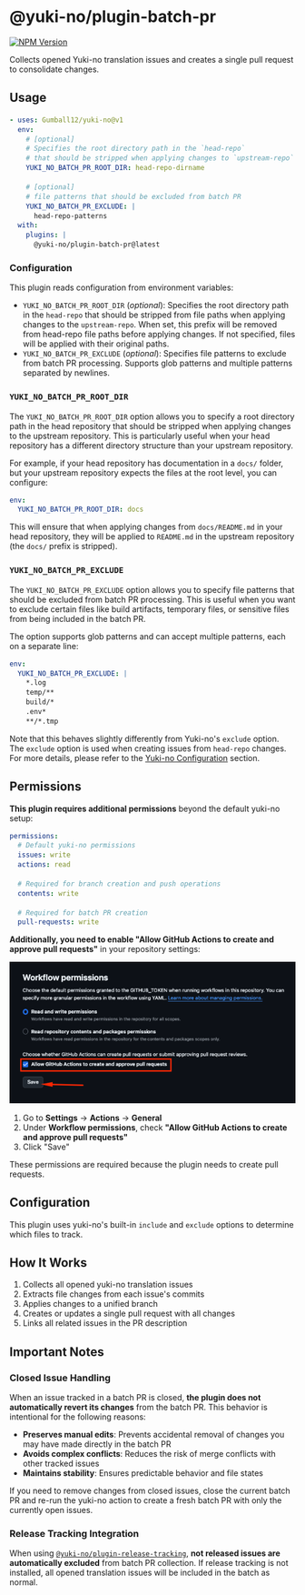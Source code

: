 # @yuki-no/plugin-batch-pr

[![NPM Version](https://img.shields.io/npm/v/@yuki-no/plugin-batch-pr?style=flat-square&label=@yuki-no/plugin-batch-pr)](https://www.npmjs.com/package/@yuki-no/plugin-batch-pr)

Collects opened Yuki-no translation issues and creates a single pull request to consolidate changes.

## Usage

```yaml
- uses: Gumball12/yuki-no@v1
  env:
    # [optional]
    # Specifies the root directory path in the `head-repo`
    # that should be stripped when applying changes to `upstream-repo`
    YUKI_NO_BATCH_PR_ROOT_DIR: head-repo-dirname

    # [optional]
    # file patterns that should be excluded from batch PR
    YUKI_NO_BATCH_PR_EXCLUDE: |
      head-repo-patterns
  with:
    plugins: |
      @yuki-no/plugin-batch-pr@latest
```

### Configuration

This plugin reads configuration from environment variables:

- `YUKI_NO_BATCH_PR_ROOT_DIR` (_optional_): Specifies the root directory path in the `head-repo` that should be stripped from file paths when applying changes to the `upstream-repo`. When set, this prefix will be removed from head-repo file paths before applying changes. If not specified, files will be applied with their original paths.
- `YUKI_NO_BATCH_PR_EXCLUDE` (_optional_): Specifies file patterns to exclude from batch PR processing. Supports glob patterns and multiple patterns separated by newlines.

### `YUKI_NO_BATCH_PR_ROOT_DIR`

The `YUKI_NO_BATCH_PR_ROOT_DIR` option allows you to specify a root directory path in the head repository that should be stripped when applying changes to the upstream repository. This is particularly useful when your head repository has a different directory structure than your upstream repository.

For example, if your head repository has documentation in a `docs/` folder, but your upstream repository expects the files at the root level, you can configure:

```yaml
env:
  YUKI_NO_BATCH_PR_ROOT_DIR: docs
```

This will ensure that when applying changes from `docs/README.md` in your head repository, they will be applied to `README.md` in the upstream repository (the `docs/` prefix is stripped).

### `YUKI_NO_BATCH_PR_EXCLUDE`

The `YUKI_NO_BATCH_PR_EXCLUDE` option allows you to specify file patterns that should be excluded from batch PR processing. This is useful when you want to exclude certain files like build artifacts, temporary files, or sensitive files from being included in the batch PR.

The option supports glob patterns and can accept multiple patterns, each on a separate line:

```yaml
env:
  YUKI_NO_BATCH_PR_EXCLUDE: |
    *.log
    temp/**
    build/*
    .env*
    **/*.tmp
```

Note that this behaves slightly differently from Yuki-no's `exclude` option. The `exclude` option is used when creating issues from `head-repo` changes. For more details, please refer to the [Yuki-no Configuration](../../README.md#configuration) section.

## Permissions

**This plugin requires additional permissions** beyond the default yuki-no setup:

```yaml
permissions:
  # Default yuki-no permissions
  issues: write
  actions: read

  # Required for branch creation and push operations
  contents: write

  # Required for batch PR creation
  pull-requests: write
```

**Additionally, you need to enable "Allow GitHub Actions to create and approve pull requests"** in your repository settings:

![Set workflow permissions](./docs/workflow-permissions.png)

1. Go to **Settings** → **Actions** → **General**
2. Under **Workflow permissions**, check **"Allow GitHub Actions to create and approve pull requests"**
3. Click "Save"

These permissions are required because the plugin needs to create pull requests.

## Configuration

This plugin uses yuki-no's built-in `include` and `exclude` options to determine which files to track.

## How It Works

1. Collects all opened yuki-no translation issues
2. Extracts file changes from each issue's commits
3. Applies changes to a unified branch
4. Creates or updates a single pull request with all changes
5. Links all related issues in the PR description

## Important Notes

### Closed Issue Handling

When an issue tracked in a batch PR is closed, **the plugin does not automatically revert its changes** from the batch PR. This behavior is intentional for the following reasons:

- **Preserves manual edits**: Prevents accidental removal of changes you may have made directly in the batch PR
- **Avoids complex conflicts**: Reduces the risk of merge conflicts with other tracked issues
- **Maintains stability**: Ensures predictable behavior and file states

If you need to remove changes from closed issues, close the current batch PR and re-run the yuki-no action to create a fresh batch PR with only the currently open issues.

### Release Tracking Integration

When using [`@yuki-no/plugin-release-tracking`](../release-tracking/), **not released issues are automatically excluded** from batch PR collection. If release tracking is not installed, all opened translation issues will be included in the batch as normal.
